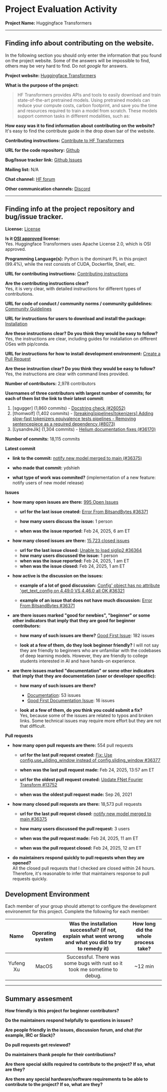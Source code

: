 # Project Evaluation Activity



__Project Name:__  Huggingface Transformers


---

## Finding info about contributing on the website.

In the following section you should only enter the information that you
found on the project website. Some of the answers will be impossible to find, others
may be very hard to find. Do not _google_ for answers.

__Project website:__ [Huggingface Transformers](https://huggingface.co/docs/transformers/index)


__What is the purpose of the project:__ 
> HF Transformers provides APIs and tools to easily download and train state-of-the-art pretrained models. Using pretrained models can reduce your compute costs, carbon footprint, and save you the time and resources required to train a model from scratch. These models support common tasks in different modalities, such as:


__How easy was it to find information about contributing on the website?__   
It's easy to find the contribute guide in the drop down bar of the website.

__Contributing instructions:__ [Contribute to HF Transformers](https://huggingface.co/docs/transformers/contributing) 

__URL for the code repository:__ [Github](https://github.com/huggingface/transformers)

__Bug/Issue tracker link:__ [Github Issues](https://github.com/huggingface/transformers/issues)

__Mailing list:__ N/A

__Chat channel:__ [HF forum](https://discuss.huggingface.co/)

__Other communication channels:__ [Discord](https://discord.com/invite/JfAtkvEtRb)


---

## Finding info at the project repository and bug/issue tracker.

__License:__ [License](https://github.com/huggingface/transformers/blob/main/LICENSE)

__Is it [OSI approved](https://opensource.org/licenses/alphabetical) license:__  
Yes. Huggingface Transformers uses Apache License 2.0, which is OSI approved.

__Programming Language(s):__ 
Python is the dominant PL in this project (99.4\%), while the rest consists of CUDA, Dockerfile, Shell, etc.

__URL for contributing instructions:__ [Contributing instructions](https://github.com/huggingface/transformers/blob/main/CONTRIBUTING.md)

__Are the contributing instructions clear?__  
Yes, it is very clear, with detailed instructions for different types of contributions.

__URL for code of conduct / community norms / community guildelines:__ [Community Guidelines](https://github.com/huggingface/transformers/blob/main/CODE_OF_CONDUCT.md)

__URL for instructions for users to download and install the package:__  [Installation](https://github.com/huggingface/transformers?tab=readme-ov-file#installation) 


__Are these instructions clear? Do you think they would be easy to follow?__   
Yes, the instructions are clear, including guides for installation on different OSes with pip/conda.

__URL for instructions for how to install development environment:__ [Create a Pull Request](https://github.com/huggingface/transformers/blob/main/CONTRIBUTING.md#create-a-pull-request)


__Are these instruction clear? Do you think they would be easy to follow?__
Yes, the instructions are clear with command lines provided.

__Number of contributors:__ 2,978 contributors


__Usernames of three contributors with largest number of commits; for each of them list the link to their latest commit__:

1. [sgugger] (1,860 commits) - [Docstring check (#26052)](https://github.com/huggingface/transformers/commit/03af4c42a624ea44b3325ff78151f499392dd617)
1. [thomwolf] (1,402 commits) - [[breaking|pipelines|tokenizers] Adding slow-fast tokenizers equivalence tests pipelines - Removing sentencepiece as a required dependency (#8073)](https://github.com/huggingface/transformers/commit/f4e04cd2c671312c8f750f55cf9f51753718f0df)
1. [LysandreJik] (1,304 commits) - [Helium documentation fixes (#36170)](https://github.com/huggingface/transformers/commit/c82319b493889aaa60912319369e33dd049420fc)


__Number of commits:__ 18,115 commits

__Latest commit__ 

- __link to the commit:__ [notify new model merged to main (#36375)](https://github.com/huggingface/transformers/commit/2ab7bdc40333b230b642f09e8334fb8e1a92d2a4)

- __who made that commit:__ ydshieh

- __what type of work was commited?__ (implementation of a new feature: notify users of new model release)


__Issues__

- __how many open issues are there:__ [995 Open Issues](https://github.com/huggingface/transformers/issues?q=is%3Aissue%20state%3Aopen%20)

    - __url for the last issue created:__ [Error From BitsandBytes #36371](https://github.com/huggingface/transformers/issues/36371)

    - __how many users discuss the issue:__ 1 person
    
    - __when was the issue reported:__ Feb 24, 2025, 6 am ET
    

- __how many closed issues are there:__ [15,723 closed issues](https://github.com/huggingface/transformers/issues?q=is%3Aissue%20state%3Aclosed)
    - __url for the last issue closed:__ [Unable to load siglip2 #36364](https://github.com/huggingface/transformers/issues/36364)
    - __how many users discussed the issue:__ 1 person
    - __when was the issue reported:__ Feb 24, 2025, 1 am ET
    - __when was the issue closed:__ Feb 24, 2025, 1 am ET

- __how active is the discussion on the issues:__ 

    - __example of a lot of good discussion:__ [Config' object has no attribute 'get_text_config on 4.49.0 VS 4.46.0 all OK #36321](https://github.com/huggingface/transformers/issues/36321)
    
    - __example of an issue that does not have much discussion:__ [Error From BitsandBytes #36371](https://github.com/huggingface/transformers/issues/36371)


- __are there issues marked "good for newbies", "beginner" or some other indicators that imply that they are good for beginner contributors:__ 

    - __how many of such issues are there?__  [Good First Issue](https://github.com/huggingface/transformers/issues?q=is%3Aissue%20state%3Aopen%20label%3A%22Good%20First%20Issue%22): 182 issues
    
    - __look at a few of them, do they look beginner friendly?__ 
    I will not say they are friendly to beginners who are unfamiliar with the codebases of deep learning models. However, they are friendly to college students interested in AI and have hands-on experience.


- __are there issues marked "documentation" or some other indicators that imply that they are documentation (user or developer specific):__ 

    - __how many of such issues are there?__ 
        - [Documentation](https://github.com/huggingface/transformers/issues?q=is%3Aissue%20state%3Aopen%20label%3ADocumentation): 53 issues
        - [Good First Documentation Issue](https://github.com/huggingface/transformers/issues?q=is%3Aissue%20state%3Aopen%20label%3A%22Good%20First%20Documentation%20Issue%22): 16 issues
    
    - __look at a few of them, do you think you could submit a fix?__  
    Yes, because some of the issues are related to typos and broken links. Some technical issues may require more effort but they are not that difficult.


__Pull requests__

- __how many open pull requests are there:__ 554 pull requests

    - __url for the last pull request created:__ [Fix: Use config.use_sliding_window instead of config.sliding_window #36377](https://github.com/huggingface/transformers/pull/36377)
    
    - __when was the last pull request made:__ Feb 24, 2025, 13:57 am ET

    - __url for the oldest pull request created:__ [Update FNet Fourier Transform #13752](https://github.com/huggingface/transformers/pull/13752)
    
    - __when was the oldest pull request made:__ Sep 26, 2021

- __how many closed pull requests are there:__ 18,573 pull requests

    - __url for the last pull request closed:__ [notify new model merged to main #36375](https://github.com/huggingface/transformers/pull/36375)
    
    - __how many users discussed the pull request:__ 3 users
    
    - __when was the pull request made:__ Feb 24, 2025, 11 am ET
    
    - __when was the pull request closed:__ Feb 24, 2025, 12 am ET
    

- __do maintainers respond quickly to pull requests when they are opened?__  
All the closed pull requests that I checked are closed within 24 hours. Therefore, it's reasonable to infer that maintainers response to pull requests quickly.

## Development Environment 

Each member of your group should attempt to configure the development environemnt 
for this project. Complete the following for each member:

| Name | Operating system | Was the installation successful? (if not, explain what went wrong and what you did to try to remedy it) | How long did the whole process take? |
|:--:|:--:|:--:|:--:|
| Yufeng Xu | MacOS | Successful. There was some bugs with rust so it took me sometime to debug. | ~12 min |

---


## Summary assesment
__How friendly is this project for beginner contributors?__




__Do the maintainers respond helpfully to questions in issues?__



__Are people friendly in the issues, discussion forum, and chat (for example, IRC or Slack)?__




__Do pull requests get reviewed?__



__Do maintainers thank people for their contributions?__



__Are there special skills required to contribute to the project? If so, what are they?__



__Are there any special hardware/software requirements to be able to contribute to the project? If so, what are they?__

